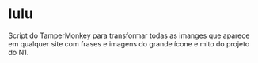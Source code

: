 # lulu

Script do TamperMonkey para transformar todas as imanges que aparece em qualquer site com frases e imagens do grande ícone e mito do projeto do N1.
